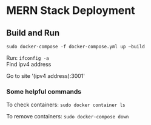 # MERN Stack Deployment

## Build and Run

```
sudo docker-compose -f docker-compose.yml up –build 
```

Run: `ifconfig -a`   
Find ipv4 address 

Go to site '(ipv4 address):3001' 


### Some helpful commands

To check containers: `sudo docker container ls`

To remove containers: `sudo docker-compose down` 
